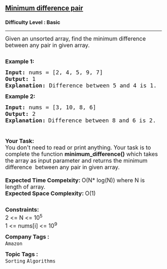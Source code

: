 <h2><a href="https://www.geeksforgeeks.org/problems/minimum-difference-pair5444/1">Minimum difference pair</a></h2><h3>Difficulty Level : Basic</h3><hr><div class="problems_problem_content__Xm_eO"><p><span style="font-size:18px">Given an unsorted array, find the minimum difference between any pair in given array.</span><br>
&nbsp;</p>

<p><span style="font-size:18px"><strong>Example 1:</strong></span></p>

<pre><span style="font-size:18px"><strong>Input: </strong>nums = [2, 4, 5, 9, 7]
<strong>Output: </strong>1
<strong>Explanation: </strong>Difference between 5 and 4 is 1.</span>
</pre>

<p><span style="font-size:18px"><strong>Example 2:</strong></span></p>

<pre><span style="font-size:18px"><strong>Input: </strong>nums = [3, 10, 8, 6]
<strong>Output: </strong>2
<strong>Explanation:</strong></span>&nbsp;<span style="font-size:18px">D</span><span style="font-size:18px">ifference between 8 and 6 is 2.</span>
</pre>

<p>&nbsp;</p>

<p><span style="font-size:18px"><strong>Your Task:</strong><br>
You don't need to read or print anything. Your task is to complete the function&nbsp;<strong>minimum_difference()</strong>&nbsp;which takes the array as input parameter and returns the minimum difference&nbsp; between any pair in given array.<br>
<br>
<strong>Expected Time Compelxity:&nbsp;</strong>O(N* log(N)) where N is length of array.<br>
<strong>Expected Space Complexity:&nbsp;</strong>O(1)</span><br>
&nbsp;</p>

<p><span style="font-size:18px"><strong>Constraints:</strong><br>
2 &lt;= N &lt;= 10<sup>5</sup><br>
1 &lt;= nums[i] &lt;= 10<sup>9</sup></span></p>
</div><p><span style=font-size:18px><strong>Company Tags : </strong><br><code>Amazon</code>&nbsp;<br><p><span style=font-size:18px><strong>Topic Tags : </strong><br><code>Sorting</code>&nbsp;<code>Algorithms</code>&nbsp;